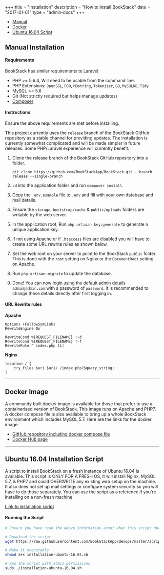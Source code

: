 +++
title = "Installation"
description = "How to install BookStack"
date = "2017-01-01"
type = "admin-docs"
+++

* [Manual](#manual)
* [Docker](#docker)
* [Ubuntu 16.04 Script](#ubuntu-1604)

## Manual Installation <a name="manual"></a>

#### Requirements

BookStack has similar requirements to Laravel:

* PHP >= 5.6.4, Will need to be usable from the command line.
* PHP Extensions: `OpenSSL`, `PDO`, `MBstring`, `Tokenizer`, `GD`, `MySQLND`, `Tidy`
* MySQL >= 5.6
* Git (Not strictly required but helps manage updates)
* [Composer](https://getcomposer.org/)

#### Instructions

Ensure the above requirements are met before installing.

This project currently uses the `release` branch of the BookStack GitHub repository as a stable channel for providing updates. The installation is currently somewhat complicated and will be made simpler in future releases. Some PHP/Laravel experience will currently benefit.

1. Clone the release branch of the BookStack GitHub repository into a folder.

	```
	git clone https://github.com/BookStackApp/BookStack.git --branch release --single-branch
	```

2. `cd` into the application folder and run `composer install`.
3. Copy the `.env.example` file to `.env` and fill with your own database and mail details.
4. Ensure the `storage`, `bootstrap/cache` & `public/uploads` folders are writable by the web server.
5. In the application root, Run `php artisan key:generate` to generate a unique application key.
6. If not using Apache or if `.htaccess` files are disabled you will have to create some URL rewrite rules as shown below.
7. Set the web root on your server to point to the BookStack `public` folder. This is done with the `root` setting on Nginx or the `DocumentRoot` setting on Apache.
8. Run `php artisan migrate` to update the database.
9. Done! You can now login using the default admin details `admin@admin.com` with a password of `password`. It is recommended to change these details directly after first logging in.

#### URL Rewrite rules

**Apache**
```
Options +FollowSymLinks
RewriteEngine On

RewriteCond %{REQUEST_FILENAME} !-d
RewriteCond %{REQUEST_FILENAME} !-f
RewriteRule ^ index.php [L]
```

**Nginx**
```
location / {
    try_files $uri $uri/ /index.php?$query_string;
}
```

---

## Docker Image <a name="docker"></a>

A community built docker image is available for those that prefer to use a containerised version of BookStack. This image runs on Apache and PHP7. A docker compose file is also available to bring up a whole BookStack environment which includes MySQL 5.7. Here are the links for the docker image:

* [GitHub repository including docker compose file](https://github.com/solidnerd/docker-bookstack)
* [Docker Hub page](https://hub.docker.com/r/solidnerd/bookstack/)

---

## Ubuntu 16.04 Installation Script <a name="ubuntu-1604"></a>

A script to install BookStack on a fresh instance of Ubuntu 16.04 is available. This script is ONLY FOR A FRESH OS, It will install Nginx, MySQL 5.7, & PHP7 and could OVERWRITE any existing web setup on the machine. It also does not set up mail settings or configure system security so you will have to do those separately. You can use the script as a reference if you're installing on a non-fresh machine.

[Link to installation script](https://github.com/BookStackApp/devops/blob/master/scripts/installation-ubuntu-16.04.sh)

#### Running the Script

``` bash
# Ensure you have read the above information about what this script does before executing these commands.

# Download the script
wget https://raw.githubusercontent.com/BookStackApp/devops/master/scripts/installation-ubuntu-16.04.sh

# Make it executable
chmod a+x installation-ubuntu-16.04.sh

# Run the script with admin permissions
sudo ./installation-ubuntu-16.04.sh
```
